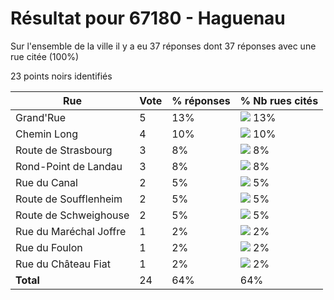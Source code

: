 # Résultat pour 67180 - Haguenau

Sur l'ensemble de la ville il y a eu 37 réponses dont 37 réponses avec une rue citée (100%)

23 points noirs identifiés

| Rue | Vote | % réponses | % Nb rues cités|
|-----|------|------------|----------------|
| Grand'Rue | 5 | 13% | <img src="../../img/bar_13.gif" />&nbsp;13%|
| Chemin Long | 4 | 10% | <img src="../../img/bar_10.gif" />&nbsp;10%|
| Route de Strasbourg | 3 | 8% | <img src="../../img/bar_8.gif" />&nbsp;8%|
| Rond-Point de Landau | 3 | 8% | <img src="../../img/bar_8.gif" />&nbsp;8%|
| Rue du Canal | 2 | 5% | <img src="../../img/bar_5.gif" />&nbsp;5%|
| Route de Soufflenheim | 2 | 5% | <img src="../../img/bar_5.gif" />&nbsp;5%|
| Route de Schweighouse | 2 | 5% | <img src="../../img/bar_5.gif" />&nbsp;5%|
| Rue du Maréchal Joffre | 1 | 2% | <img src="../../img/bar_2.gif" />&nbsp;2%|
| Rue du Foulon | 1 | 2% | <img src="../../img/bar_2.gif" />&nbsp;2%|
| Rue du Château Fiat | 1 | 2% | <img src="../../img/bar_2.gif" />&nbsp;2%|
| **Total** | 24 | 64% | 64%|
